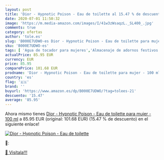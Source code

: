```yaml
---
layout: post
title: 'Dior - Hypnotic Poison - Eau de toilette al 15.47 % de descuento'
date: 2020-07-01 11:50:32
image: 'https://m.media-amazon.com/images/I/41w3zWsaqzL._SL400_.jpg'
comments: true
category: ofertas
author: 'tole.es'
slug: 'B000E7UDWO-es Dior - Hypnotic Poison - Eau de toilette para mujer - 100 ml'
sku: 'B000E7UDWO-es'
tags: [ 'Agua de tocador para mujeres','Almacenaje de adornos festivos','Almacenamiento y organización','Belleza','Fragancias para mujeres','Hogar y cocina','Iluminación','Iluminación de interior','Iluminación decorativa y para usos específicos de interior','Juguetes','Juguetes electrónicos','Juguetes y juegos','Perfumes y fragancias','Velas eléctricas y LED','Videojuegos para niños','de','eau','toilette', ]
actualPrice: 85.95 EUR
currency: EUR
price: 85.95
comparePrice: 101.68 EUR
prodname: 'Dior - Hypnotic Poison - Eau de toilette para mujer - 100 ml'
country: 'es'
flag: '🇪🇸'
brand: ''
buyurl: 'https://www.amazon.es/dp/B000E7UDWO/?tag=tolees-21'
descuento: '15.47'
average: '85.95'
---
```


Ahora mismo tienes [Dior - Hypnotic Poison - Eau de toilette para mujer - 100 ml](https://www.amazon.es/dp/B000E7UDWO/?tag=tolees-21) a 85.95 EUR (original: 101.68 EUR) (15.47 %  de descuento) en el siguiente enlace!

[![Dior - Hypnotic Poison - Eau de toilette](https://m.media-amazon.com/images/I/41w3zWsaqzL._SL400_.jpg)](https://www.amazon.es/dp/B000E7UDWO/?tag=tolees-21)

🔎:


[🛒 Visítala!!!](https://www.amazon.es/dp/B000E7UDWO/?tag=tolees-21)
